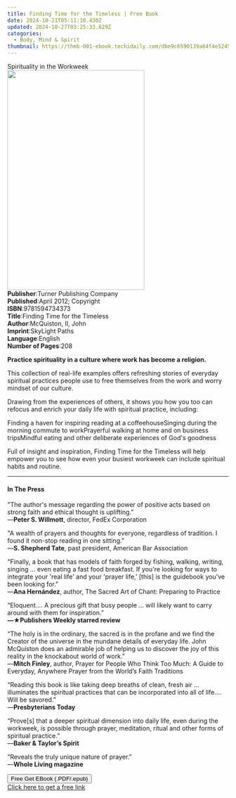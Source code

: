 ```yaml
---
title: Finding Time for the Timeless | Free Book
date: 2024-10-21T05:11:10.430Z
updated: 2024-10-27T03:25:33.629Z
categories:
  - Body, Mind & Spirit
thumbnail: https://thmb-001-ebook.techidaily.com/dbe9c6590139a84f4e5245f5a59d1de1212f65cf3f6043399457c9995711c55b.jpg
---
```

<main id="book-container">
  <div class="flex flex-col">
    <div class="book-brief flex-1 py-6 px-4 sm:p-6 md:py-10 md:px-8">
      <!-- brief-->
      <div class="book-brief-main">Spirituality in the Workweek</div>
    </div>
    <div
      class="book-meta-info flex-1 grid gap-4 col-start-1 col-end-3 row-start-1 sm:mb-6 sm:grid-cols-4 lg:gap-6 lg:col-start-2 lg:row-end-6 lg:row-span-6 lg:mb-0"
    >
      <div
        class="book-meta-info-left place-content-center mt-4 p-4 text-sm leading-6 col-start-2 col-span-2 dark:text-slate-400"
      >
        <img
          class="w-full h-500 object-cover rounded-lg sm:h-255 sm:col-span-2 lg:col-span-full"
          src="https://img-001-ebook.techidaily.com/956df95bb37408bacc013ed243636a986c207ce88d8bd6424de94578eceace23.jpg"
          alt=""
          width="312"
          height="500"
        />
      </div>
      <div
        class="book-meta-info-right mt-2 col-start-1 row-start-2 col-span-3 self-center"
      >
        <!-- meta data  -->
        <div class="flex flex-col px-4 md:px-8">
          <div class="flex-1">
            <strong>Publisher</strong>:<span class="px-2"
              >Turner Publishing Company</span
            >
          </div>
          <div class="flex-1">
            <strong>Published</strong>:<span class="px-2"
              >April 2012; Copyright</span
            >
          </div>
          <div class="flex-1">
            <strong>ISBN</strong>:<span class="px-2">9781594734373</span>
          </div>
          <div class="flex-1">
            <strong>Title</strong>:<span class="px-2"
              >Finding Time for the Timeless</span
            >
          </div>
          <div class="flex-1">
            <strong>Author</strong>:<span class="px-2"
              >McQuiston, II, John</span
            >
          </div>
          <div class="flex-1">
            <strong>Imprint</strong>:<span class="px-2">SkyLight Paths</span>
          </div>
          <div class="flex-1">
            <strong>Language</strong>:<span class="px-2">English</span>
          </div>
          <div class="flex-1">
            <strong>Number of Pages</strong>:<span class="px-2">208</span>
          </div>
        </div>
      </div>
    </div>
    <div class="book-description flex-1 py-6 px-4 sm:p-6 md:py-10 md:px-8">
      <div class="book-description-main">
        <div accordion-content="" id="description">
          <p>
            <strong
              >Practice spirituality in a culture where work has become a
              religion.</strong
            >
          </p>
          <p>
            This collection of real-life examples offers refreshing stories of
            everyday spiritual practices people use to free themselves from the
            work and worry mindset of our culture.
          </p>
          <p>
            Drawing from the experiences of others, it shows you how you too can
            refocus and enrich your daily life with spiritual practice,
            including:
          </p>
          Finding a haven for inspiring reading at a coffeehouseSinging during
          the morning commute to workPrayerful walking at home and on business
          tripsMindful eating and other deliberate experiences of God's goodness
          <p>
            Full of insight and inspiration, Finding Time for the Timeless will
            help empower you to see how even your busiest workweek can include
            spiritual habits and routine.
          </p>
        </div>
      </div>
    </div>
    <div class="book-excerpts flex-1 py-6 px-4 sm:p-6 md:py-10 md:px-8">
      <!-- excerpts-->
      <div class="book-excerpts-main">
        <hr />
        <h4 class="placeholder placeholder-heading">
          <span>In The Press</span>
        </h4>
        <p></p>
        <p>
          "The author's message regarding the power of positive acts based on
          strong faith and ethical thought is uplifting."<br />—<strong
            >Peter S. Willmott</strong
          >, director, FedEx Corporation
        </p>
        <p>
          "A wealth of prayers and thoughts for everyone, regardless of
          tradition. I found it non-stop reading in one sitting."<br />—<strong
            >S. Shepherd Tate</strong
          >, past president, American Bar Association
        </p>
        <p>
          "Finally, a book that has models of faith forged by fishing, walking,
          writing, singing ... even eating a fast food breakfast. If you're
          looking for ways to integrate your 'real life' and your 'prayer life,’
          [this] is the guidebook you’ve been looking for."<br />—<strong
            >Ana Hernández</strong
          >, author, The Sacred Art of Chant: Preparing to Practice
        </p>
        <p>
          “Eloquent.... A precious gift that busy people ... will likely want to
          carry around with them for inspiration.”<br /><strong
            >—★Publishers Weekly starred review</strong
          >
        </p>
        <p>
          “The holy is in the ordinary, the sacred is in the profane and we find
          the Creator of the universe in the mundane details of everyday life.
          John McQuiston does an admirable job of helping us to discover the joy
          of this reality in the knockabout world of work.”<br />—<strong
            >Mitch Finley</strong
          >, author, Prayer for People Who Think Too Much: A Guide to Everyday,
          Anywhere Prayer from the World’s Faith Traditions
        </p>
        <p>
          “Reading this book is like taking deep breaths of clean, fresh air …
          illuminates the spiritual practices that can be incorporated into all
          of life…. Will be savored.”<br />—<strong>Presbyterians Today</strong>
        </p>
        <p>
          “Prove[s] that a deeper spiritual dimension into daily life, even
          during the workweek, is possible through prayer, meditation, ritual
          and other forms of spiritual practice.”<br />—<strong
            >Baker &amp; Taylor’s Spirit</strong
          >
        </p>
        <p>
          “Reveals the truly unique nature of prayer.”<br />—<strong
            >Whole Living magazine</strong
          >
        </p>
        <p></p>
      </div>
    </div>
    <div
      class="book-about-author flex-1 py-6 px-4 sm:p-6 md:py-10 md:px-8"
    ></div>
    <div class="book-free-get flex-1 py-6 px-4 sm:p-6 md:py-10 md:px-8">
      <button
        id="btn-free-get"
        class="bg-blue-500 hover:bg-blue-700 text-white font-bold py-2 px-4 rounded"
      >
        Free Get EBook (.PDF/.epub)
      </button>
      <div id="countdown-display" class="px-2 text-lg mt-2"></div>
      <a
        id="free-link"
        class="hidden bg-blue-500 hover:bg-blue-700 text-white font-bold py-2 px-4 rounded"
        href="https://www.ebooks.com/en-us/book/96499282/finding-time-for-the-timeless/mcquiston-ii-john/"
        target="_blank"
        >Click here to get a free link</a
      >
    </div>
    <script>
      let countdownTime = 0;
      let countdownInterval = null;
      document
        .getElementById('btn-free-get')
        .addEventListener('click', startCountdown);
      function startCountdown() {
        countdownTime = new Date().getTime() + 60000 * 3;
        countdownInterval = setInterval(updateCountdown, 1000);
        document.getElementById('btn-free-get').disabled = true;
        document
          .getElementById('btn-free-get')
          .classList.add('bg-gray-500', 'cursor-not-allowed');
      }
      function updateCountdown() {
        let currentTime = new Date().getTime();
        let timeLeft = countdownTime - currentTime;
        let secondsLeft = Math.floor(timeLeft / 1000);
        document.getElementById('countdown-display').innerHTML =
          `Remaining time: ${secondsLeft} seconds.`;
        if (secondsLeft <= 0) {
          clearInterval(countdownInterval);
          document.getElementById('btn-free-get').classList.add('hidden');
          document.getElementById('free-link').classList.remove('hidden');
          document.getElementById('countdown-display').innerHTML = '';
        }
      }
    </script>
  </div>
</main>

<ins class="adsbygoogle"
      style="display:block"
      data-ad-client="ca-pub-7571918770474297"
      data-ad-slot="8358498916"
      data-ad-format="auto"
      data-full-width-responsive="true"></ins>
    